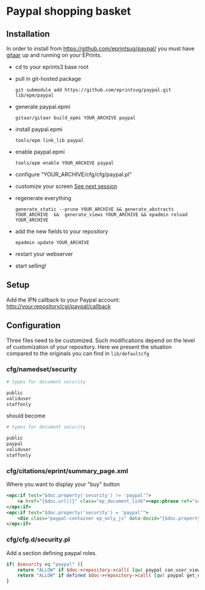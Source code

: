 # Paypal shopping basket

## Installation

In order to install from https://github.com/eprintsug/paypal/ you must have [gitaar](https://github.com/eprintsug/gitaar) up and running on your EPrints.

* cd to your eprints3 base root
* pull in git-hosted package

    ```
    git submodule add https://github.com/eprintsug/paypal.git lib/epm/paypal 
    ```
* generate paypal.epmi

    ```
    gitaar/gitaar build_epmi YOUR_ARCHIVE paypal
    ```
* install paypal.epmi

    ```
    tools/epm link_lib paypal
    ```
* enable paypal.epmi

    ```
    tools/epm enable YOUR_ARCHIVE paypal
    ```
* configure "YOUR_ARCHIVE/cfg/cfg/paypal.pl"
* customize your screen [See next session](#configuration)
* regenerate everything

    ```
    generate_static --prune YOUR_ARCHIVE && generate_abstracts YOUR_ARCHIVE  &&  generate_views YOUR_ARCHIVE && epadmin reload YOUR_ARCHIVE
    ```
* add the new fields to your repository

    ```
    epadmin update YOUR_ARCHIVE
    ```
* restart your webserver
* start selling!

## Setup

Add the IPN callback to your Paypal account: http://your.repository/cgi/paypal/callback

## Configuration
Three files need to be customized. Such modifications depend on the level of customization of your repository. Here we present the situation compared to the originals you can find in ``` lib/defaultcfg ```

### cfg/namedset/security
```perl
# types for document security

public
validuser
staffonly
```

should become
```perl
# types for document security

public
paypal
validuser
staffonly
```

### cfg/citations/eprint/summary_page.xml
Where you want to display your "buy" button
```xml
<epc:if test="$doc.property('security') != 'paypal'">
	<a href="{$doc.url()}" class="ep_document_link"><epc:phrase ref="summary_page:download"/> (<epc:print expr="$doc.doc_size().human_filesize()" />)</a>
</epc:if>
<epc:if test="$doc.property('security') = 'paypal'">
	<div class="paypal-container ep_only_js" data-docid="{$doc.property('docid')}"/>
</epc:if>
```

### cfg/cfg.d/security.pl
Add a section defining paypal roles.
```perl
if( $security eq "paypal" ){
	return "ALLOW" if $doc->repository->call( [qw( paypal can_user_view_document )], $user, $doc );
	return "ALLOW" if defined $doc->repository->call( [qw( paypal get_order_for_document )], $user, $doc );
}
```
